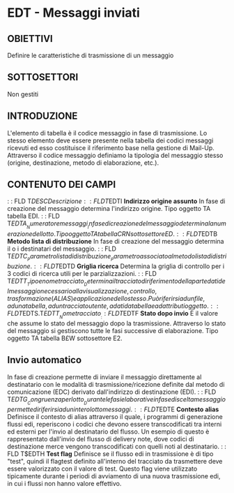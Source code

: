 # EDT - Messaggi inviati
## OBIETTIVI
Definire le caratteristiche di trasmissione di un messaggio
## SOTTOSETTORI
Non gestiti
## INTRODUZIONE
L'elemento di tabella è il codice messaggio in fase di trasmissione. Lo stesso elemento deve essere presente nella tabella dei codici messaggi ricevuti ed esso costituisce il riferimento base nella gestione di Mail-Up.
Attraverso il codice messaggio definiamo la tipologia del messaggio stesso (origine, destinazione, metodo di elaborazione, etc.).
## CONTENUTO DEI CAMPI
 :  : FLD T$DESC Descrizione
 :  : FLD T$EDTI __Indirizzo origine assunto__
In fase di creazione del messaggio determina l'indirizzo origine.
Tipo oggetto TA tabella EDI.
 :  : FLD T$EDTA __Numeratore messaggi__
In fase di creazione del messaggio determina la numerazione del lotto.
Tipo oggetto TA tabella CRN sottosettore ED.
 :  : FLD T$EDTB __Metodo lista di distribuzione__
In fase di creazione del messaggio determina il o i destinatari del messaggio.
 :  : FLD T$EDTC __Parametro lista di distribuzione__
Parametro associato al metodo lista di distribuzione.
 :  : FLD T$EDTD __Griglia ricerca__
Determina la griglia di controllo per i 3 codici di ricerca utili per le parzializzazioni.
 :  : FLD T$EDTT __Tipo e nome tracciato__
Determina il tracciato di riferimento della parte dati del messaggio necessario alla visualizzazione, controllo, trasformazione (ALIAS) e applicazione dello stesso.
Può riferirsi ad un file, ad una tabella, ad un tracciato utente, a dati da tabella e ad attributi oggetto.
 :  : FLD T$EDTS.T$EDTT  __Nome tracciato__
 :  : FLD T$EDTF __Stato dopo invio__
È il valore che assume lo stato del messaggio dopo la trasmissione. Attraverso lo stato del messaggio si gestiscono tutte le fasi successive di elaborazione. Tipo oggetto TA tabella B£W sottosettore E2.
## Invio automatico
In fase di creazione permette di inviare il messaggio direttamente al destinatario con le modalità di trasmissione/ricezione definite dal metodo di comunicazione (EDC) derivato dall'indirizzo di destinazione (EDI).
 :  : FLD T$EDTG __Congruenza per lotto__
Durante le fasi elaborative in fase di scelta messaggio permette di riferirsi ad un intero lotto messaggi.
 :  : FLD T$EDTE __Contesto alias__
Definisce il contesto di alias attraverso il quale, i programmi di generazione flussi edi, reperiscono i codici che devono essere transcodificati tra interni ed esterni per l'invio al destinatario del flusso. Un esempio di questo è rappresentato dall'invio del flusso di delivery note, dove codici di destinazione merce vengono transcodificati con quelli noti al destinatario.
 :  : FLD T$EDTH __Test flag__
Definisce se il flusso edi in trasmissione è di tipo "test", quindi il flagtest definito all'interno del tracciato da trasmettere deve essere valorizzato con il valore di test.
Questo flag viene utilizzato tipicamente durante i periodi di avviamento di una nuova trasmissione edi, in cui i flussi non hanno valore effettivo.
